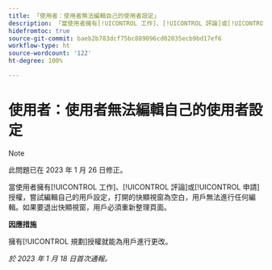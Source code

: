 ```yaml
---
title: 「使用者：使用者無法編輯自己的使用者設定」
description: 「當使用者擁有[!UICONTROL 工作]、[!UICONTROL 評論]或[!UICONTROL 申請]授權，嘗試編輯自己的用戶設定，打開的快顯視窗為空白，用戶無法進行任何編輯。如果要退出快顯視窗，用戶必須重新整理頁面。」
hidefromtoc: true
source-git-commit: baeb2b783dcf75bc889096cd02035ecb9bd17ef6
workflow-type: ht
source-wordcount: '122'
ht-degree: 100%

---
```



# 使用者：使用者無法編輯自己的使用者設定

>[!NOTE]
>
>此問題已在 2023 年 1 月 26 日修正。

當使用者擁有[!UICONTROL 工作]、[!UICONTROL 評論]或[!UICONTROL 申請]授權，嘗試編輯自己的用戶設定，打開的快顯視窗為空白，用戶無法進行任何編輯。如果要退出快顯視窗，用戶必須重新整理頁面。

**因應措施**

擁有[!UICONTROL 規劃]授權就能為用戶進行更改。

_於 2023 年 1 月 18 日首次通報。_


